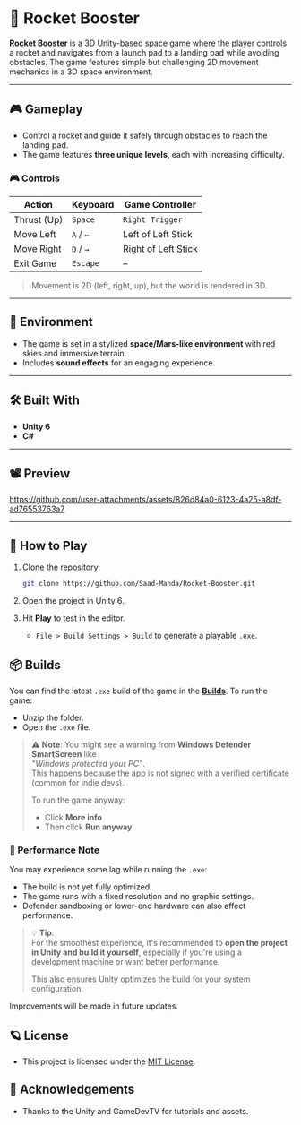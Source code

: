 # 🚀 Rocket Booster

**Rocket Booster** is a 3D Unity-based space game where the player controls a rocket and navigates from a launch pad to a landing pad while avoiding obstacles. The game features simple but challenging 2D movement mechanics in a 3D space environment.

---

## 🎮 Gameplay

- Control a rocket and guide it safely through obstacles to reach the landing pad.
- The game features **three unique levels**, each with increasing difficulty.

### 🎮 Controls

| Action       | Keyboard         | Game Controller       |
|--------------|------------------|------------------------|
| Thrust (Up)  | `Space`          | `Right Trigger`       |
| Move Left    | `A` / `←`        | Left of Left Stick    |
| Move Right   | `D` / `→`        | Right of Left Stick   |
| Exit Game    | `Escape`         | –                     |

> Movement is 2D (left, right, up), but the world is rendered in 3D.

---

## 🌌 Environment

- The game is set in a stylized **space/Mars-like environment** with red skies and immersive terrain.
- Includes **sound effects** for an engaging experience.

---

## 🛠️ Built With

- **Unity 6**
- **C#**

---

## 📽️ Preview

https://github.com/user-attachments/assets/826d84a0-6123-4a25-a8df-ad76553763a7

---

## 🚀 How to Play

1. Clone the repository:
   ```bash
   git clone https://github.com/Saad-Manda/Rocket-Booster.git

2. Open the project in Unity 6.

3. Hit **Play** to test in the editor.
   - `File > Build Settings > Build` to generate a playable `.exe`.

## 📦 Builds
You can find the latest `.exe` build of the game in the [**Builds**](./Builds.zip).
To run the game:

- Unzip the folder.
- Open the `.exe` file.

> ⚠️ **Note**: You might see a warning from **Windows Defender SmartScreen** like  
> *"Windows protected your PC"*.  
> This happens because the app is not signed with a verified certificate (common for indie devs).
>
> To run the game anyway:
> - Click **More info**
> - Then click **Run anyway**

### 🐢 Performance Note
You may experience some lag while running the `.exe`:
- The build is not yet fully optimized.
- The game runs with a fixed resolution and no graphic settings.
- Defender sandboxing or lower-end hardware can also affect performance.

> 💡 **Tip**:  
> For the smoothest experience, it's recommended to **open the project in Unity and build it yourself**, especially if you're using a development machine or want better performance.
> 
> This also ensures Unity optimizes the build for your system configuration.

Improvements will be made in future updates.

## 🪐 License
- This project is licensed under the [MIT License](LICENSE).

## 🙌 Acknowledgements
- Thanks to the Unity and GameDevTV for tutorials and assets.
